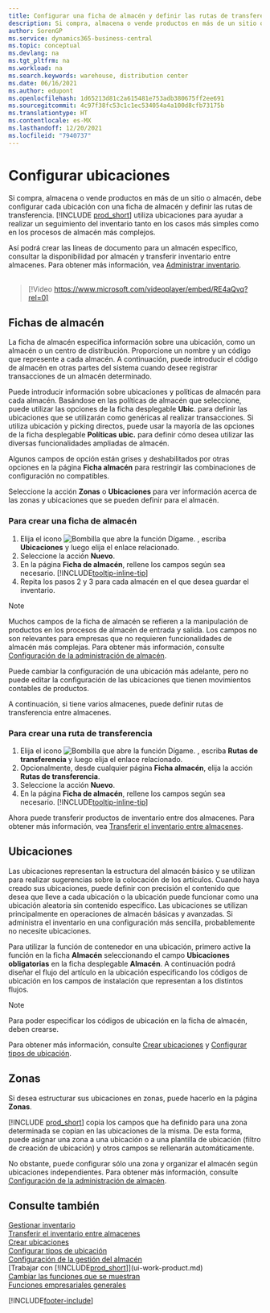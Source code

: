 ```yaml
---
title: Configurar una ficha de almacén y definir las rutas de transferencia (contiene vídeo)
description: Si compra, almacena o vende productos en más de un sitio o almacén, debe configurar cada ubicación con una ficha de almacén y definir las rutas de transferencia.
author: SorenGP
ms.service: dynamics365-business-central
ms.topic: conceptual
ms.devlang: na
ms.tgt_pltfrm: na
ms.workload: na
ms.search.keywords: warehouse, distribution center
ms.date: 06/16/2021
ms.author: edupont
ms.openlocfilehash: 1d65213d81c2a615481e753adb380675ff2ee691
ms.sourcegitcommit: 4c97f38fc53c1c1ec534054a4a100d8cfb73175b
ms.translationtype: HT
ms.contentlocale: es-MX
ms.lasthandoff: 12/20/2021
ms.locfileid: "7940737"
---
```

# <a name="set-up-locations"></a>Configurar ubicaciones

Si compra, almacena o vende productos en más de un sitio o almacén, debe configurar cada ubicación con una ficha de almacén y definir las rutas de transferencia. [!INCLUDE [prod_short](includes/prod_short.md)] utiliza ubicaciones para ayudar a realizar un seguimiento del inventario tanto en los casos más simples como en los procesos de almacén más complejos.

Así podrá crear las líneas de documento para un almacén específico, consultar la disponibilidad por almacén y transferir inventario entre almacenes. Para obtener más información, vea [Administrar inventario](inventory-manage-inventory.md).
<br><br>  
  
> [!Video https://www.microsoft.com/videoplayer/embed/RE4aQvq?rel=0]

## <a name="location-cards"></a>Fichas de almacén

La ficha de almacén especifica información sobre una ubicación, como un almacén o un centro de distribución. Proporcione un nombre y un código que represente a cada almacén. A continuación, puede introducir el código de almacén en otras partes del sistema cuando desee registrar transacciones de un almacén determinado.  

Puede introducir información sobre ubicaciones y políticas de almacén para cada almacén. Basándose en las políticas de almacén que seleccione, puede utilizar las opciones de la ficha desplegable **Ubic**. para definir las ubicaciones que se utilizarán como genéricas al realizar transacciones. Si utiliza ubicación y picking directos, puede usar la mayoría de las opciones de la ficha desplegable **Políticas ubic.** para definir cómo desea utilizar las diversas funcionalidades ampliadas de almacén.  

Algunos campos de opción están grises y deshabilitados por otras opciones en la página **Ficha almacén** para restringir las combinaciones de configuración no compatibles.  

Seleccione la acción **Zonas** o **Ubicaciones** para ver información acerca de las zonas y ubicaciones que se pueden definir para el almacén.

### <a name="to-create-a-location-card"></a>Para crear una ficha de almacén

1. Elija el icono ![Bombilla que abre la función Dígame.](media/ui-search/search_small.png "Dígame qué desea hacer") , escriba **Ubicaciones** y luego elija el enlace relacionado.
2. Seleccione la acción **Nuevo**.
3. En la página **Ficha de almacén**, rellene los campos según sea necesario. [!INCLUDE[tooltip-inline-tip](includes/tooltip-inline-tip_md.md)]
4. Repita los pasos 2 y 3 para cada almacén en el que desea guardar el inventario.

> [!NOTE]  
> Muchos campos de la ficha de almacén se refieren a la manipulación de productos en los procesos de almacén de entrada y salida. Los campos no son relevantes para empresas que no requieren funcionalidades de almacén más complejas. Para obtener más información, consulte [Configuración de la administración de almacén](warehouse-setup-warehouse.md).

Puede cambiar la configuración de una ubicación más adelante, pero no puede editar la configuración de las ubicaciones que tienen movimientos contables de productos.  

A continuación, si tiene varios almacenes, puede definir rutas de transferencia entre almacenes.  

### <a name="to-create-a-transfer-route"></a>Para crear una ruta de transferencia

1. Elija el icono ![Bombilla que abre la función Dígame.](media/ui-search/search_small.png "Dígame qué desea hacer") , escriba **Rutas de transferencia** y luego elija el enlace relacionado.
2. Opcionalmente, desde cualquier página **Ficha almacén**, elija la acción **Rutas de transferencia**.
3. Seleccione la acción **Nuevo**.
4. En la página **Ficha de almacén**, rellene los campos según sea necesario. [!INCLUDE[tooltip-inline-tip](includes/tooltip-inline-tip_md.md)]

Ahora puede transferir productos de inventario entre dos almacenes. Para obtener más información, vea [Transferir el inventario entre almacenes](inventory-how-transfer-between-locations.md).    

## <a name="bins"></a>Ubicaciones

Las ubicaciones representan la estructura del almacén básico y se utilizan para realizar sugerencias sobre la colocación de los artículos. Cuando haya creado sus ubicaciones, puede definir con precisión el contenido que desea que lleve a cada ubicación o la ubicación puede funcionar como una ubicación aleatoria sin contenido específico. Las ubicaciones se utilizan principalmente en operaciones de almacén básicas y avanzadas. Si administra el inventario en una configuración más sencilla, probablemente no necesite ubicaciones.

Para utilizar la función de contenedor en una ubicación, primero active la función en la ficha **Almacén** seleccionando el campo **Ubicaciones obligatorias** en la ficha desplegable **Almacén**. A continuación podrá diseñar el flujo del artículo en la ubicación especificando los códigos de ubicación en los campos de instalación que representan a los distintos flujos.

> [!NOTE]
> Para poder especificar los códigos de ubicación en la ficha de almacén, deben crearse.

Para obtener más información, consulte [Crear ubicaciones](warehouse-how-to-create-individual-bins.md) y [Configurar tipos de ubicación](warehouse-how-to-set-up-bin-types.md).  

## <a name="zones"></a>Zonas

Si desea estructurar sus ubicaciones en zonas, puede hacerlo en la página **Zonas**.

[!INCLUDE [prod_short](includes/prod_short.md)] copia los campos que ha definido para una zona determinada se copian en las ubicaciones de la misma. De esta forma, puede asignar una zona a una ubicación o a una plantilla de ubicación (filtro de creación de ubicación) y otros campos se rellenarán automáticamente.

No obstante, puede configurar sólo una zona y organizar el almacén según ubicaciones independientes. Para obtener más información, consulte [Configuración de la administración de almacén](warehouse-setup-warehouse.md).  

## <a name="see-also"></a>Consulte también

[Gestionar inventario](inventory-manage-inventory.md)  
[Transferir el inventario entre almacenes](inventory-how-transfer-between-locations.md)  
[Crear ubicaciones](warehouse-how-to-create-individual-bins.md)  
[Configurar tipos de ubicación](warehouse-how-to-set-up-bin-types.md)  
[Configuración de la gestión del almacén](warehouse-setup-warehouse.md)  
[Trabajar con [!INCLUDE[prod_short](includes/prod_short.md)]](ui-work-product.md)  
[Cambiar las funciones que se muestran](ui-experiences.md)  
[Funciones empresariales generales](ui-across-business-areas.md)


[!INCLUDE[footer-include](includes/footer-banner.md)]